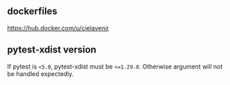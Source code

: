 ## dockerfiles

https://hub.docker.com/u/cielavenir

## pytest-xdist version

If pytest is `<5.0`, pytest-xdist must be `<=1.29.0`. Otherwise argument will not be handled expectedly.
